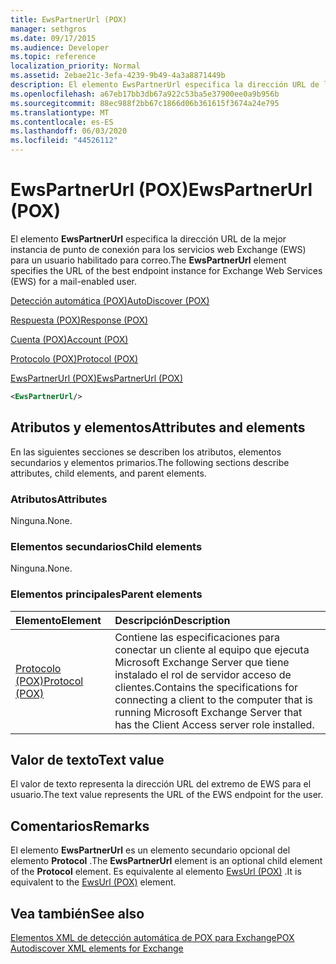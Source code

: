 ```yaml
---
title: EwsPartnerUrl (POX)
manager: sethgros
ms.date: 09/17/2015
ms.audience: Developer
ms.topic: reference
localization_priority: Normal
ms.assetid: 2ebae21c-3efa-4239-9b49-4a3a8871449b
description: El elemento EwsPartnerUrl especifica la dirección URL de la mejor instancia de punto de conexión para los servicios web Exchange (EWS) para un usuario habilitado para correo.
ms.openlocfilehash: a67eb17bb3db67a922c53ba5e37900ee0a9b956b
ms.sourcegitcommit: 88ec988f2bb67c1866d06b361615f3674a24e795
ms.translationtype: MT
ms.contentlocale: es-ES
ms.lasthandoff: 06/03/2020
ms.locfileid: "44526112"
---
```

# <a name="ewspartnerurl-pox"></a><span data-ttu-id="3aab1-103">EwsPartnerUrl (POX)</span><span class="sxs-lookup"><span data-stu-id="3aab1-103">EwsPartnerUrl (POX)</span></span>

<span data-ttu-id="3aab1-104">El elemento **EwsPartnerUrl** especifica la dirección URL de la mejor instancia de punto de conexión para los servicios web Exchange (EWS) para un usuario habilitado para correo.</span><span class="sxs-lookup"><span data-stu-id="3aab1-104">The **EwsPartnerUrl** element specifies the URL of the best endpoint instance for Exchange Web Services (EWS) for a mail-enabled user.</span></span> 
  
[<span data-ttu-id="3aab1-105">Detección automática (POX)</span><span class="sxs-lookup"><span data-stu-id="3aab1-105">AutoDiscover (POX)</span></span>](autodiscover-pox.md)
  
[<span data-ttu-id="3aab1-106">Respuesta (POX)</span><span class="sxs-lookup"><span data-stu-id="3aab1-106">Response (POX)</span></span>](response-pox.md)
  
[<span data-ttu-id="3aab1-107">Cuenta (POX)</span><span class="sxs-lookup"><span data-stu-id="3aab1-107">Account (POX)</span></span>](account-pox.md)
  
[<span data-ttu-id="3aab1-108">Protocolo (POX)</span><span class="sxs-lookup"><span data-stu-id="3aab1-108">Protocol (POX)</span></span>](protocol-pox.md)
  
[<span data-ttu-id="3aab1-109">EwsPartnerUrl (POX)</span><span class="sxs-lookup"><span data-stu-id="3aab1-109">EwsPartnerUrl (POX)</span></span>](ewspartnerurl-pox.md)
  
```XML
<EwsPartnerUrl/>
```

## <a name="attributes-and-elements"></a><span data-ttu-id="3aab1-110">Atributos y elementos</span><span class="sxs-lookup"><span data-stu-id="3aab1-110">Attributes and elements</span></span>

<span data-ttu-id="3aab1-111">En las siguientes secciones se describen los atributos, elementos secundarios y elementos primarios.</span><span class="sxs-lookup"><span data-stu-id="3aab1-111">The following sections describe attributes, child elements, and parent elements.</span></span>
  
### <a name="attributes"></a><span data-ttu-id="3aab1-112">Atributos</span><span class="sxs-lookup"><span data-stu-id="3aab1-112">Attributes</span></span>

<span data-ttu-id="3aab1-113">Ninguna.</span><span class="sxs-lookup"><span data-stu-id="3aab1-113">None.</span></span>
  
### <a name="child-elements"></a><span data-ttu-id="3aab1-114">Elementos secundarios</span><span class="sxs-lookup"><span data-stu-id="3aab1-114">Child elements</span></span>

<span data-ttu-id="3aab1-115">Ninguna.</span><span class="sxs-lookup"><span data-stu-id="3aab1-115">None.</span></span>
  
### <a name="parent-elements"></a><span data-ttu-id="3aab1-116">Elementos principales</span><span class="sxs-lookup"><span data-stu-id="3aab1-116">Parent elements</span></span>

|<span data-ttu-id="3aab1-117">**Elemento**</span><span class="sxs-lookup"><span data-stu-id="3aab1-117">**Element**</span></span>|<span data-ttu-id="3aab1-118">**Descripción**</span><span class="sxs-lookup"><span data-stu-id="3aab1-118">**Description**</span></span>|
|:-----|:-----|
|[<span data-ttu-id="3aab1-119">Protocolo (POX)</span><span class="sxs-lookup"><span data-stu-id="3aab1-119">Protocol (POX)</span></span>](protocol-pox.md) <br/> |<span data-ttu-id="3aab1-120">Contiene las especificaciones para conectar un cliente al equipo que ejecuta Microsoft Exchange Server que tiene instalado el rol de servidor acceso de clientes.</span><span class="sxs-lookup"><span data-stu-id="3aab1-120">Contains the specifications for connecting a client to the computer that is running Microsoft Exchange Server that has the Client Access server role installed.</span></span>  <br/> |
   
## <a name="text-value"></a><span data-ttu-id="3aab1-121">Valor de texto</span><span class="sxs-lookup"><span data-stu-id="3aab1-121">Text value</span></span>

<span data-ttu-id="3aab1-122">El valor de texto representa la dirección URL del extremo de EWS para el usuario.</span><span class="sxs-lookup"><span data-stu-id="3aab1-122">The text value represents the URL of the EWS endpoint for the user.</span></span>
  
## <a name="remarks"></a><span data-ttu-id="3aab1-123">Comentarios</span><span class="sxs-lookup"><span data-stu-id="3aab1-123">Remarks</span></span>

<span data-ttu-id="3aab1-124">El elemento **EwsPartnerUrl** es un elemento secundario opcional del elemento **Protocol** .</span><span class="sxs-lookup"><span data-stu-id="3aab1-124">The **EwsPartnerUrl** element is an optional child element of the **Protocol** element.</span></span> <span data-ttu-id="3aab1-125">Es equivalente al elemento [EwsUrl (POX)](ewsurl-pox.md) .</span><span class="sxs-lookup"><span data-stu-id="3aab1-125">It is equivalent to the [EwsUrl (POX)](ewsurl-pox.md) element.</span></span> 
  
## <a name="see-also"></a><span data-ttu-id="3aab1-126">Vea también</span><span class="sxs-lookup"><span data-stu-id="3aab1-126">See also</span></span>



[<span data-ttu-id="3aab1-127">Elementos XML de detección automática de POX para Exchange</span><span class="sxs-lookup"><span data-stu-id="3aab1-127">POX Autodiscover XML elements for Exchange</span></span>](pox-autodiscover-xml-elements-for-exchange.md)

